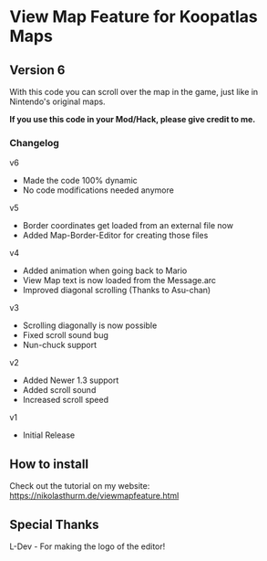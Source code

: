 # View Map Feature for Koopatlas Maps
## Version 6
With this code you can scroll over the map in the game, 
just like in Nintendo's original maps.

**If you use this code in your Mod/Hack, please give credit to me.**

### Changelog

v6
- Made the code 100% dynamic
- No code modifications needed anymore

v5
- Border coordinates get loaded from an external file now
- Added Map-Border-Editor for creating those files

v4
- Added animation when going back to Mario
- View Map text is now loaded from the Message.arc
- Improved diagonal scrolling (Thanks to Asu-chan)

v3
- Scrolling diagonally is now possible
- Fixed scroll sound bug
- Nun-chuck support

v2
- Added Newer 1.3 support
- Added scroll sound
- Increased scroll speed

v1
- Initial Release

## How to install

Check out the tutorial on my website:
https://nikolasthurm.de/viewmapfeature.html

## Special Thanks

L-Dev - For making the logo of the editor!
